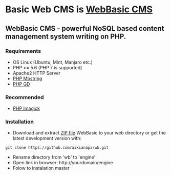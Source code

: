 # Basic Web CMS is [WebBasic CMS](http://basicwebcms.com)

## WebBasic CMS - powerful NoSQL based content management system writing on PHP.

### Requirements

* OS Linux (Ubuntu, Mint, Manjaro etc.)
* PHP >= 5.6 (PHP 7 is supported)
* Apache2 HTTP Server
* [PHP Mbstring](http://php.net/manual/en/mbstring.installation.php)
* [PHP GD](https://stackoverflow.com/questions/21216129/install-gd-library-and-freetype-on-linux)

### Recommended

* [PHP Imagick](https://stackoverflow.com/questions/27193631/install-imagick-for-php-and-apache-on-windows)

### Installation

* Download and extract [ZIP file](https://github.com/aikianapa/wb/archive/master.zip) WebBasic to your web directory or get the latest development version with:

`git clone https://github.com/aikianapa/wb.git`
* Rename directory from 'wb' to 'engine'
* Open link in browser: http://yourdomain/engine
* Folow to instalation master
